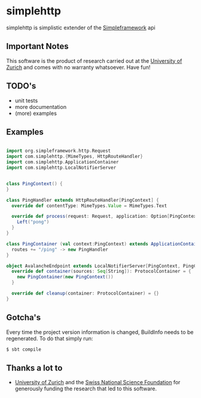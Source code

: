 simplehttp
==========

simplehttp is simplistic extender of the [Simpleframework](http://www.simpleframework.org/) api

Important Notes
---------------
This software is the product of research carried out at the [University of Zurich](http://www.ifi.uzh.ch/ddis.html) and comes with no warranty whatsoever. Have fun!

TODO's
------
* unit tests
* more documentation
* (more) examples

Examples
--------

```scala

import org.simpleframework.http.Request
import com.simplehttp.{MimeTypes, HttpRouteHandler}
import com.simplehttp.ApplicationContainer
import com.simplehttp.LocalNotifierServer


class PingContext() {
}

class PingHandler extends HttpRouteHandler[PingContext] {
  override def contentType: MimeTypes.Value = MimeTypes.Text

  override def process(request: Request, application: Option[PingContext]): Either[String, Array[Byte]] = {
    Left("pong")
  }
}

class PingContainer (val context:PingContext) extends ApplicationContainer(Some(context)) {
  routes += "/ping" -> new PingHandler
}

object AvalancheEndpoint extends LocalNotifierServer[PingContext, PingContainer] {
  override def container(sources: Seq[String]): ProtocolContainer = {
    new PingContainer(new PingContext())
  }

  override def cleanup(container: ProtocolContainer) = {}
}


```

Gotcha's
--------
Every time the project version information is changed, BuildInfo needs to be regenerated. To do that simply run:

```sh
$ sbt compile
```

Thanks a lot to
---------------
* [University of Zurich](http://www.ifi.uzh.ch/ddis.html) and the [Swiss National Science Foundation](http://www.snf.ch/en/Pages/default.aspx) for generously funding the research that led to this software.
